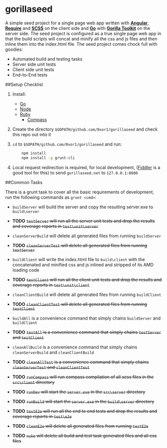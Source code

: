 gorillaseed
============

A simple seed project for a single page web app written with [**Angular**](https://angularjs.org/), [**Require**](http://requirejs.org/)
and [**SCSS**](http://sass-lang.com/) on the client side and [**Go**](http://golang.org/) with [**Gorilla Toolkit**](http://www.gorillatoolkit.org/)
on the server side. The seed project is configured as a true single page web app in that the build scripts will concat and minify all
the css and js files and then inline them into the index.html file. The seed project comes chock full with goodies:

* Automated build and testing tasks
* Server side unit tests
* Client side unit tests
* End-to-End tests

##Setup Checklist

1. Install:
    * [Go](http://golang.org/)
    * [Node](https://nodejs.org/)
    * [Ruby](https://www.ruby-lang.org)
        * [Compass](http://compass-style.org/)

2. Create the directory `$GOPATH/github.com/0xor1/gorillaseed` and check this repo out into it

3. `cd` to `$GOPATH/github.com/0xor1/gorillaseed` and run:
    ```sh
        npm install
        npm install -g grunt-cli
    ```

4. Local request redirection is required, for local development, ([Fiddler](http://www.telerik.com/fiddler) is a good tool for this) to send `gorillaseed.net` to `127.0.0.1:8080`

##Common Tasks

There is a grunt task to cover all the basic requirements of development, run the following commands as `grunt <cmd>`:

* `buildServer` will build the server and copy the resulting server.exe to `build\server`
* **TODO** ~~`testServer` will run all the server unit tests and drop the results and coverage reports in `test\unit\server`~~
* `cleanServerBuild` will delete all generated files from running `buildServer`
* **TODO** ~~`cleanServerTest` will delete all generated files from running `testServer`~~


* `buildClient` will write the index.html file to `build\client` with the concatenated and minified css and js inlined and stripped of its AMD loading code
* **TODO** ~~`testClient` will run all the client unit tests and drop the results and coverage reports in `test\unit\client`~~
* `cleanClientBuild` will delete all generated files from running `buildClient`
* **TODO** ~~`cleanClientTest` will delete all generated files from running `testClient`~~


* `buildAll` is a convenience command that simply chains `buildServer` and `buildClient`
* **TODO** ~~`testAll` is a convenience command that simply chains `testServer` and `testClient`~~
* `cleanAllBuild` is a convenience command that simply chains `cleanServerBuild` and `cleanClientBuild`
* **TODO** ~~`cleanAllTest` is a convenience command that simply chains `cleanServerTest` and `cleanClientTest`~~


* **TODO** ~~`runCompass` will run compass compilation of all scss files in the `src\client` directory~~


* **TODO** ~~`runDev` will start the `server.exe` in the `src\server` directory~~
* **TODO** ~~`runBuild` will start the `server.exe` in the `build\server` directory~~


* **TODO** ~~`testE2e` will run all the end to end tests and drop the results and coverage reports in `test\e2e`~~
* **TODO** ~~`cleanE2e` will delete all generated files from running `testE2e`~~


* **TODO** ~~`nuke` will delete all build and test task generated files and all css files~~


